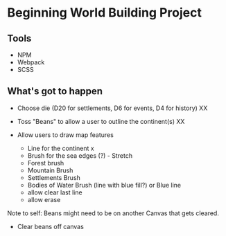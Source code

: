 # Beginning World Building Project

## Tools

- NPM
- Webpack
- SCSS

## What's got to happen

- Choose die (D20 for settlements, D6 for events, D4 for history) XX
- Toss "Beans" to allow a user to outline the continent(s) XX
- Allow users to draw map features

  - Line for the continent x
  - Brush for the sea edges (?) - Stretch
  - Forest brush
  - Mountain Brush
  - Settlements Brush
  - Bodies of Water Brush (line with blue fill?) or Blue line
  - allow clear last line
  - allow erase

Note to self: Beans might need to be on another Canvas that gets cleared.

- Clear beans off canvas
